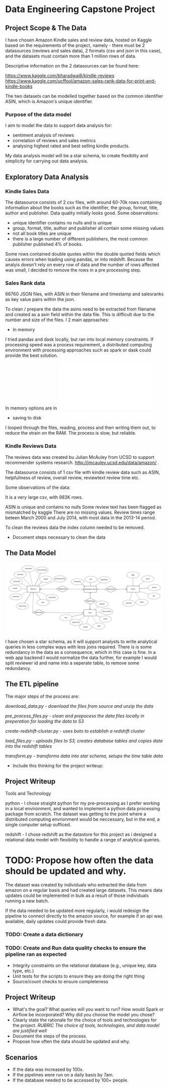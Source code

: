 # Data Engineering Capstone Project

## Project Scope & The Data

I have chosen Amazon Kindle sales and review data, hosted on Kaggle based on the requirements of the project, namely - there must be 2 datasources (reviews and sales data), 2 formats (csv and json in this case), and the datasets must contain more than 1 million rows of data. 

Descriptive information on the 2 datasources can be found here:

https://www.kaggle.com/bharadwaj6/kindle-reviews
https://www.kaggle.com/ucffool/amazon-sales-rank-data-for-print-and-kindle-books

The two datasets can be modelled together based on the common identifier ASIN, which is Amazon's unique identifier.

### Purpose of the data model

I aim to model the data to support data analysis for:

- sentiment analysis of reviews
- correlation of reviews and sales metrics
- analysing highest rated and best selling kindle products.

My data analysis model will be a star schema, to create flexiblity and simplicity for carrying out data analysis. 

## Exploratory Data Analysis

### Kindle Sales Data

The datasource consists of 2 csv files, with around 60-70k rows containing information about the books such as the identifier, the group, format, title, author and publisher. Data quality initially looks good. Some observations:

- unique identifier contains no nulls and is unique
- group, format, title, author and publisher all contain some missing values
- not all book titles are unique
- there is a large number of different publishers, the most common publisher published 4% of books.

Some rows contained double quotes within the double quoted fields which causes errors when loading using pandas, or into redshift. Because the analyis doesn't rely on every row of data and the number of rows affected was small, I decided to remove the rows in a pre processing step. 

### Sales Rank data 

66760 JSON files, with ASIN in their filename and timestamp and salesranks as key value pairs within the json.

To clean / prepare the data the asins need to be extracted from filename and created as a asin field within the data file.
This is difficult due to the number and size of the files. I 2 main approaches:

- In memory

I tried pandas and dask locally, but ran into local memory constraints. If processing speed was a process requirement, a distributed
computing environment with processing approaches such as spark or dask could provide the best solution.

In memory options are in ![](process_salesrank_notused.py)

- saving to disk

I looped through the files, reading, process and then writing them out, to reduce the strain on the RAM. The process is slow, but reliable.

### Kindle Reviews Data

The reviews data was created bu Julian McAuley from UCSD to support recommender systems research. http://jmcauley.ucsd.edu/data/amazon/ . 

The datasource consists of 1 csv file with kindle review data such as  ASIN, helpfullness of review, overall review, reviewtext review time etc.

Some observations of the data:

It is a very large csv, with 983K rows.

ASIN is unique and contains no nulls
Some review text has been flagged as mismatched by kaggle
There are no missing values.
Review times range beteen March 2000 and July 2014, with most data in the 2013-14 period.

To clean the reviews data the index column needed to be removed.

- Document steps necessary to clean the data

## The Data Model

![ERD](media/erd.png)

I have chosen a star schema, as it will support analysts to write analytical queries in less complex ways with less joins required. There is is some redundancy in the data as a consequence, which in this case is fine. In a web app backend I would 
normalize the data further, for example I would split reviewer id and name into a seperate table, to remove some redundancy.

## The ETL pipeline

The major steps of the process are:

*download_data.py - download the files from source and unzip the data*

*pre_process_files.py - clean and prepocess the data files locally in preperation for loading the data to S3*

*create-redshift-cluster.py - uses boto to establish a redshift cluster*

*load_files.py - uploads files to S3, creates database tables and copies data into the redshift tables*

*transform.py - transforms data into star schema, setups the time table data*

- Include this thinking for the project writeup:

## Project Writeup

Tools and Technology

python - I chose straight python for my pre-processing as I prefer working in a local environment, and wanted to implement a python data processing package from scratch. The dataset was getting to the point where a distributed computing envrionment would be neccessary, but in the end, a single computer setup sufficed. 

redshift - I chose redshift as the datastore for this project as i designed a relational data model with flexibility to handle a range of analytical queries.

# TODO: Propose how often the data should be updated and why.

The dataset was created by individuals who extracted the data from amazon on a regular basis and had created large datasets. This means data updates could be implemented in bulk as a result of those individuals running a new batch.

If the data needed to be updated more regularly, i would redesign the pipeline to connect directly to the amazon source, for example if an api was available, daily updates could provide fresh data.

### TODO: Create a data dictionary

### TODO: Create and Run data quality checks to ensure the pipeline ran as expected
- Integrity constraints on the relational database (e.g., unique key, data type, etc.)
- Unit tests for the scripts to ensure they are doing the right thing
- Source/count checks to ensure completeness

## Project Writeup

- What's the goal? What queries will you want to run? How would Spark or Airflow be incorporated? Why did you choose the model you chose?
- Clearly state the rationale for the choice of tools and technologies for the project.
    *RUBRIC The choice of tools, technologies, and data model are justified well*
- Document the steps of the process.
- Propose how often the data should be updated and why.

## Scenarios

- If the data was increased by 100x.
- If the pipelines were run on a daily basis by 7am.
- If the database needed to be accessed by 100+ people.